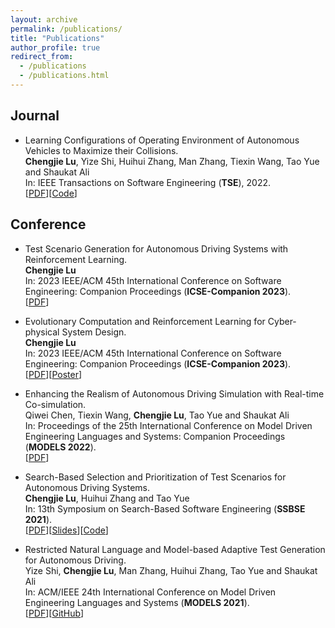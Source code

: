 ```yaml
---
layout: archive
permalink: /publications/
title: "Publications"
author_profile: true
redirect_from: 
  - /publications
  - /publications.html
---
```


<!-- ---
layout: archive
title: "Publications"
permalink: /publications/
author_profile: true
---

{% if author.googlescholar %}
  You can also find my articles on <u><a href="{{author.googlescholar}}">my Google Scholar profile</a>.</u>
{% endif %}

{% include base_path %}

{% for post in site.publications reversed %}
  {% include archive-single.html %}
{% endfor %} -->

## Journal

- Learning Configurations of Operating Environment of Autonomous Vehicles to Maximize their Collisions.<br>
**Chengjie Lu**, Yize Shi, Huihui Zhang, Man Zhang, Tiexin Wang, Tao Yue and Shaukat Ali<br>
In: IEEE Transactions on Software Engineering (**TSE**), 2022.<br>
[[PDF](http://chengjie-lu.github.io/files/TSE___DeepCollision.pdf)][[Code](https://github.com/simplexity-lab/DeepCollision)]

## Conference

- Test Scenario Generation for Autonomous Driving Systems with Reinforcement Learning.<br>
**Chengjie Lu**<br>
In: 2023 IEEE/ACM 45th International Conference on Software Engineering: Companion Proceedings (**ICSE-Companion 2023**).<br>
[[PDF](http://chengjie-lu.github.io/files/ICSE2023_SRC.pdf)]

- Evolutionary Computation and Reinforcement Learning for Cyber-physical System Design.<br>
**Chengjie Lu**<br>
In: 2023 IEEE/ACM 45th International Conference on Software Engineering: Companion Proceedings (**ICSE-Companion 2023**).<br>
[[PDF](http://chengjie-lu.github.io/files/ICSE2023_DS.pdf)][[Poster](http://chengjie-lu.github.io/files/ICSE-DS-Poster_Print.pdf)]


<!-- ---
- DeepScenario: An Open Driving Scenario Dataset for Autonomous Driving System Testing.<br>
**Chengjie Lu**, Tao Yue and Shaukat Ali<br>
In: 20th International Conference on Mining Software Repositories (**MSR 2023**).<br>
[[PDF](http://chengjie-lu.github.io/files/MSR2023_Scenario_Dataset___Chengjie.pdf)][[Slides](http://chengjie-lu.github.io/files/MSR-Datset.pdf)][[DataSet](https://github.com/Simula-COMPLEX/DeepScenario)]
 -->

- Enhancing the Realism of Autonomous Driving Simulation with Real-time Co-simulation.<br>
Qiwei Chen, Tiexin Wang, **Chengjie Lu**, Tao Yue and Shaukat Ali<br>
In: Proceedings of the 25th International Conference on Model Driven Engineering Languages and Systems: Companion Proceedings (**MODELS 2022**).<br>
[[PDF](http://chengjie-lu.github.io/files/MODELS_2022_Workshop.pdf)]

- Search-Based Selection and Prioritization of Test Scenarios for Autonomous Driving Systems.<br>
**Chengjie Lu**, Huihui Zhang and Tao Yue<br>
In: 13th Symposium on Search-Based Software Engineering (**SSBSE 2021**).<br>
[[PDF](http://chengjie-lu.github.io/files/Lu2021_Chapter_Search-BasedSelectionAndPriori.pdf)][[Slides](http://chengjie-lu.github.io/files/SSBSE-SPECTRE-Presentation-Slides.pdf)][[Code](https://github.com/simplexity-lab/SPECTRE)]

- Restricted Natural Language and Model-based Adaptive Test Generation for Autonomous Driving.<br>
Yize Shi, **Chengjie Lu**, Man Zhang, Huihui Zhang, Tao Yue and Shaukat Ali<br>
In: ACM/IEEE 24th International Conference on Model Driven Engineering Languages and Systems (**MODELS 2021**).<br>
[[PDF](http://chengjie-lu.github.io/files/LiveTCM_MODELS_2021.pdf)][[GitHub](https://github.com/simplexity-lab/LiveTCM)]
